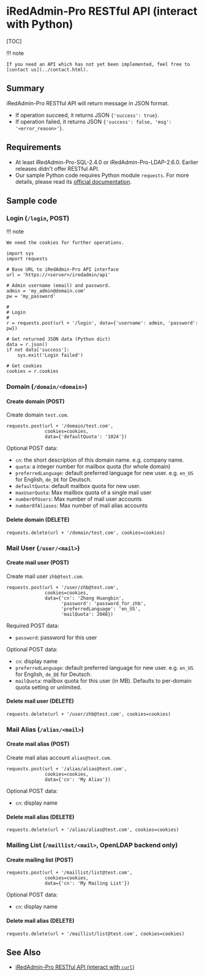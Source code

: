 # iRedAdmin-Pro RESTful API (interact with Python)

[TOC]

!!! note

    If you need an API which has not yet been implemented, feel free to
    [contact us](../contact.html).

## Summary

iRedAdmin-Pro RESTful API will return message in JSON format.

* If operation succeed, it returns JSON `{'success': true}`.
* If operation failed, it returns JSON `{'success': false, 'msg': '<error_reason>'}`.

## Requirements

* At least iRedAdmin-Pro-SQL-2.4.0 or iRedAdmin-Pro-LDAP-2.6.0. Earlier releases
  didn't offer RESTful API.
* Our sample Python code requires Python module `requests`. For more details,
  please read its [official documentation](http://docs.python-requests.org/en/master/).

## Sample code

### Login (`/login`, POST)

!!! note

    We need the cookies for further operations.

```
import sys
import requests

# Base URL to iRedAdmin-Pro API interface
url = 'https://<server>/iredadmin/api'

# Admin username (email) and password.
admin = 'my_admin@domain.com'
pw = 'my_password'

#
# Login
#
r = requests.post(url + '/login', data={'username': admin, 'password': pw})

# Get returned JSON data (Python dict)
data = r.json()
if not data['success']:
    sys.exit('Login failed')

# Get cookies
cookies = r.cookies
```

### Domain (`/domain/<domain>`)
#### Create domain (POST)

Create domain `test.com`.

```
requests.post(url + '/domain/test.com',
              cookies=cookies,
              data={'defaultQuota': '1024'})
```

Optional POST data:

* `cn`: the short description of this domain name. e.g. company name.
* `quota`: a integer number for mailbox quota (for whole domain)
* `preferredLanguage`: default preferred language for new user. e.g. `en_US` for English, `de_DE` for Deutsch.
* `defaultQuota`: default mailbox quota for new user.
* `maxUserQuota`: Max mailbox quota of a single mail user
* `numberOfUsers`: Max number of mail user accounts
* `numberOfAliases`: Max number of mail alias accounts

#### Delete domain (DELETE)

```
requests.delete(url + '/domain/test.com', cookies=cookies)
```

### Mail User (`/user/<mail>`)

#### Create mail user (POST)

Create mail user `zhb@test.com`.

```
requests.post(url + '/user/zhb@test.com',
              cookies=cookies,
              data={'cn': 'Zhang Huangbin',
                    'password': 'password_for_zhb',
                    'preferredLanguage': 'en_US',
                    'mailQuota': 2048})
```

Required POST data:

* `password`: password for this user

Optional POST data:

* `cn`: display name
* `preferredLanguage`: default preferred language for new user. e.g. `en_US` for English, `de_DE` for Deutsch.
* `mailQuota`: mailbox quota for this user (in MB). Defaults to per-domain quota setting or unlimited.

#### Delete mail user (DELETE)

```
requests.delete(url + '/user/zhb@test.com', cookies=cookies)
```

### Mail Alias (`/alias/<mail>`)

#### Create mail alias (POST)

Create mail alias account `alias@test.com`.

```
requests.post(url + '/alias/alias@test.com',
              cookies=cookies,
              data={'cn': 'My Alias'})
```

Optional POST data:

* `cn`: display name

#### Delete mail alias (DELETE)

```
requests.delete(url + '/alias/alias@test.com', cookies=cookies)
```

### Mailing List (`/maillist/<mail>`, OpenLDAP backend only)

#### Create mailing list (POST)

```
requests.post(url + '/maillist/list@test.com',
              cookies=cookies,
              data={'cn': 'My Mailing List'})
```

Optional POST data:

* `cn`: display name

#### Delete mail alias (DELETE)

```
requests.delete(url + '/maillist/list@test.com', cookies=cookies)
```

## See Also

* [iRedAdmin-Pro RESTful API (interact with `curl`)](./iredadmin-pro.restful.api.curl.html)
